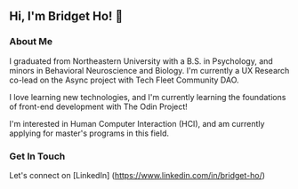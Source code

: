 ## Hi, I'm Bridget Ho! 👋

### About Me
I graduated from Northeastern University with a B.S. in Psychology, and minors in Behavioral Neuroscience and Biology.
I'm currently a UX Research co-lead on the Async project with Tech Fleet Community DAO.

I love learning new technologies, and I'm currently learning the foundations of front-end development with The Odin Project! 

I'm interested in Human Computer Interaction (HCI), and am currently applying for master's programs in this field. 

### Get In Touch
Let's connect on [LinkedIn] (https://www.linkedin.com/in/bridget-ho/)

<!--
**bridgetho/bridgetho** is a ✨ _special_ ✨ repository because its `README.md` (this file) appears on your GitHub profile.

Here are some ideas to get you started:

- 🔭 I’m currently working on ...
- 🌱 I’m currently learning ...
- 👯 I’m looking to collaborate on ...
- 🤔 I’m looking for help with ...
- 💬 Ask me about ...
- 📫 How to reach me: ...
- 😄 Pronouns: ...
- ⚡ Fun fact: ...
-->
